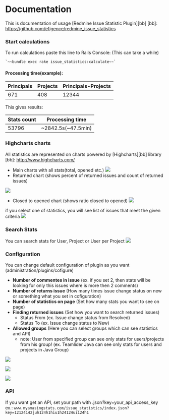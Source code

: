 # Documentation

This is documentation of usage [Redmine Issue Statistic Plugin][bb]
[bb]: https://github.com/efigence/redmine_issue_statistics


### Start calculations

To run calculations paste this line to Rails Console: (This can take a while)

    `~~bundle exec rake issue_statistics:calculate~~`

#### Processing time(example):


Principals | Projects | Principals-Projects
-----------|----------|--------------------
671|408|12344

  This gives results:

Stats count | Processing time
------------|----------------
53796|~2842.5s(~47.5min)

### Highcharts charts

All statistics are represented on charts powered by [Highcharts][bb] library
[bb]: http://www.highcharts.com/ 
* Main charts with all stats(total, opened etc.)
![](https://raw.githubusercontent.com/efigence/redmine_plugins_cdn/master/PIC/issue_statistics/main_chart.png)
* Returned chart (shows percent of returned issues and count of returned issues)

![](https://raw.githubusercontent.com/efigence/redmine_plugins_cdn/master/PIC/issue_statistics/returned.png)
* Closed to opened chart (shows ratio closed to opened)
![](https://raw.githubusercontent.com/efigence/redmine_plugins_cdn/master/PIC/issue_statistics/opened_closed.png)

if you select one of statistics, you will see list of issues that meet the given criteria
![](https://raw.githubusercontent.com/efigence/redmine_plugins_cdn/master/PIC/issue_statistics/issue_list_closed.png)

### Search Stats

You can search stats for User, Project or User per Project
![](https://raw.githubusercontent.com/efigence/redmine_plugins_cdn/master/PIC/issue_statistics/search.png)

### Configuration

  You can change default configuration of plugin as you want (administration/plugins/cofigure)
  * **Number of commentes in issue** (ex. if you set 2, then stats will be looking for only this issues where is more then 2 comments)
  * **Number of returns issue** (How many times issue change status on new or something what you set in cofiguration)
  * **Number of statistics on page** (Set how many stats you want to see on page)
  * **Finding returned issues** (Set how you want to search returned issues)
    * Status From (ex. Issue change status from Resolved)
    * Status To (ex. Issue change status to New)
  * **Allowed groups** (Here you can select groups which can see statistics and API)
    * note: User from specified group can see only stats for users/projects from his group!
    (ex. Teamlider Java can see only stats for users and projects in Java Group)

![](https://raw.githubusercontent.com/efigence/redmine_plugins_cdn/master/PIC/issue_statistics/main_config.png)

![](https://raw.githubusercontent.com/efigence/redmine_plugins_cdn/master/PIC/issue_statistics/returned_config.png)

![](https://raw.githubusercontent.com/efigence/redmine_plugins_cdn/master/PIC/issue_statistics/allowed_groups.png)
### API

  If you want get an API, set your path with .json?key=your_api_access_key
  ex.: `www.myamasingstats.com/issue_statistics/index.json?key=12124142juh124h1hiu1h24124ui124h1`
